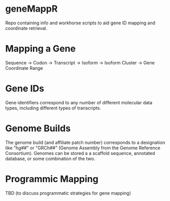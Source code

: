 # geneMappR
Repo containing info and workhorse scripts to aid gene ID mapping and coordinate retrieval.

# Mapping a Gene
Sequence -> Codon -> Transcript -> Isoform -> Isoform Cluster -> Gene Coordinate Range

# Gene IDs
Gene identifiers correspond to any number of different molecular data types, including different types of transcripts.

# Genome Builds
The genome build (and affiliate patch number) corresponds to a designation like "hg##" or "GRCh##" (Genome Assembly from the Genome Reference Consortium). Genomes can be stored a a scaffold sequence, annotated database, or some combination of the two.

# Programmic Mapping
TBD (to discuss programmatic strategies for gene mapping)
